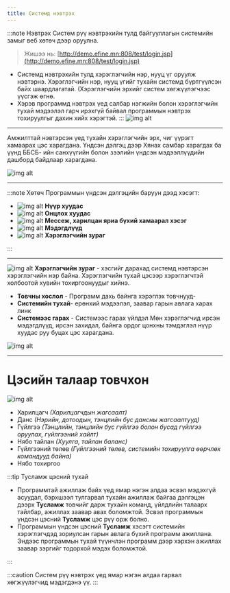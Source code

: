 ```yaml
---
title: Системд нэвтрэх
---
```

:::note Нэвтрэх 
Систем рүү нэвтрэхийн тулд байгууллагын системийн замыг веб хөтөч дээр оруулна.
 > Жишээ нь: [http://demo.efine.mn:808/test/login.jsp](http://demo.efine.mn:808/test/login.jsp)
    
- Системд нэвтрэхийн тулд хэрэглэгчийн нэр, нууц үг оруулж нэвтэрнэ. Хэрэглэгчийн нэр, нууц үгийг тухайн системд бүртгүүлсэн байх шаардлагатай. (Хэрэглэгчийн эрхийг систем хөгжүүлэгчээс үүсгэж өгнө.
- Хэрэв программд нэвтрэх үед салбар нэгжийн болон хэрэглэгчийн тухай мэдээлэл гарч ирэхгүй байвал программын нэвтрэх тохируулгыг дахин хийх хэрэгтэй. 
:::
![img alt](/img/img-2.png)

---
Амжилттай нэвтэрсэн үед тухайн хэрэглэгчийн эрх, чиг үүрэгт хамаарах цэс харагдана. Үндсэн дэлгэц дээр Хянах самбар харагдах ба үүнд ББСБ- ийн санхүүгийн болон зээлийн үндсэн мэдээллүүдийн дашборд байдлаар харагдана. 

![img alt](/img/image-1.png)

---

:::note Хөтөч
Программын үндсэн дэлгэцийн баруун дээд хэсэгт:

- ![img alt](/img/home.svg) **Нүүр хуудас**
- ![img alt](/img/star.svg) **Онцлох хуудас**
- ![img alt](/img/mail.svg) **Мессеж, харилцан яриа бүхий хамаарал хэсэг**
- ![img alt](/img/bell.svg) **Мэдэгдлүүд**
- ![img alt](/img/user.svg) **Хэрэглэгчийн зураг**

:::

---
![img alt](/img/user.svg) **Хэрэглэгчийн зураг** - хэсгийг дарахад системд нэвтэрсэн хэрэглэгчийн нэр байна. Хэрэглэгчийн тухай цэсээр хэрэглэгчтэй холбоотой хувийн тохиргоонуудыг хийнэ. 
- **Товчны хослол** - Программ дахь байнга хэрэглэх товчнууд- 
- **Системийн тухай**- ерөнхий мэдээлэл, заавар гарын авлага харах линк
- **Системээс гарах** - Системээс гарах үйлдэл
Мөн хэрэглэгчид ирсэн мэдэгдлүүд, ирсэн захидал, байнга ордог цонхны тэмдэглэл нүүр хуудас руу буцах цэс харагдана. 

![img alt](/img/image62.png)

---
# **Цэсийн талаар товчхон**
![img alt](/img/image-6.png)


- Харилцагч _(Харилцагчдын жагсаалт)_
- Данс _(Нэрийн, дотоодын, тэнцлийн бус дансны жагсаалтууд)_
- Гүйлгээ _(Тэнцлийн, тэнцлийн бус гүйлгээ болон бусад гүйлгээ оруулах, гүйлгээний хайлт)_
- Нябо тайлан _(Хуулга, тайлан баланс)_
- Гүйлгээний төлөв _(Гүйлгээний төлөв, системийн тохируулга өөрчлөх командууд байна)_
- Нябо тохиргоо


:::tip Тусламж цэсний тухай

- Программтай ажиллаж байх үед ямар нэгэн алдаа эсвэл мэдэхгүй асуудал, бэрхшээл тулгарвал тухайн ажиллаж байгаа дэлгэцэн дээрх **Тусламж** товчийг дарж тухайн команд, үйлдлийн талаарх тайлбар, ажиллах заавар авах боломжтой. Эсвэл программын үндсэн цэсний **Тусламж** цэс рүү орж болно.
- Программын үндсэн цэсний  **Тусламж** хэсэгт системийн хэрэглэгчдэд зориулсан гарын авлага бүхий программ ажиллана. Эндээс программын тухай түүнчлэн программ дээр хэрхэн ажиллах заавар зэргийг тодорхой мэдэх боломжтой.  

:::

:::caution Систем рүү нэвтрэх үед ямар нэгэн алдаа гарвал хөгжүүлэгчид мэдэгдэнэ үү.
:::


